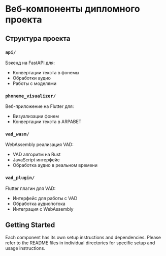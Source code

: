 # Веб-компоненты дипломного проекта

## Структура проекта

### `api/`
Бэкенд на FastAPI для:
- Конвертации текста в фонемы
- Обработки аудио
- Работы с моделями

### `phoneme_visualizer/`
Веб-приложение на Flutter для:
- Визуализации фонем
- Конвертации текста в ARPABET

### `vad_wasm/`
WebAssembly реализация VAD:
- VAD алгоритм на Rust
- JavaScript интерфейс
- Обработка аудио в реальном времени

### `vad_plugin/`
Flutter плагин для VAD:
- Интерфейс для работы с VAD
- Обработка аудиопотока
- Интеграция с WebAssembly

## Getting Started

Each component has its own setup instructions and dependencies. Please refer to the README files in individual directories for specific setup and usage instructions. 